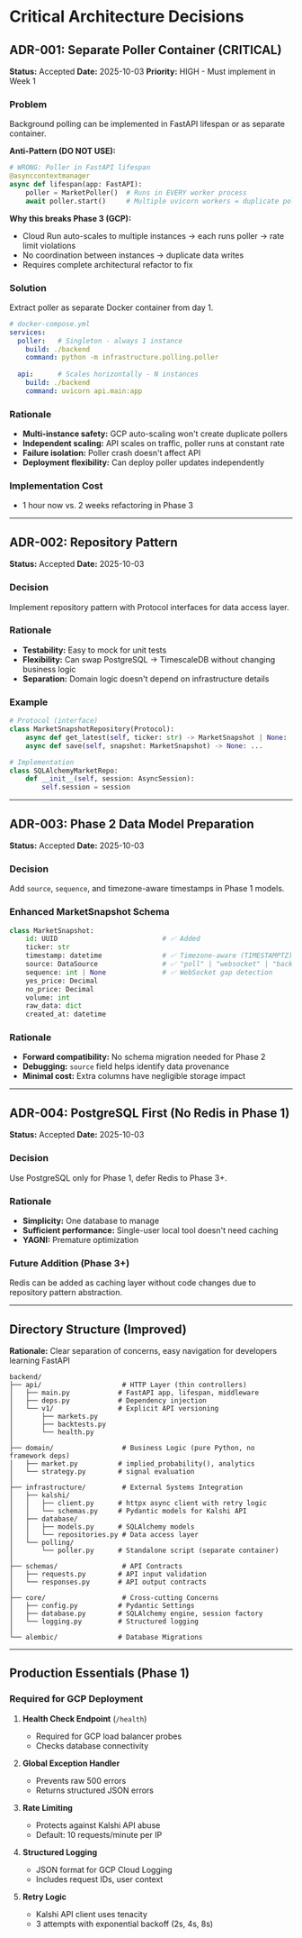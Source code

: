 # Critical Architecture Decisions

## ADR-001: Separate Poller Container (CRITICAL)

**Status:** Accepted
**Date:** 2025-10-03
**Priority:** HIGH - Must implement in Week 1

### Problem
Background polling can be implemented in FastAPI lifespan or as separate container.

**Anti-Pattern (DO NOT USE):**
```python
# WRONG: Poller in FastAPI lifespan
@asynccontextmanager
async def lifespan(app: FastAPI):
    poller = MarketPoller()  # Runs in EVERY worker process
    await poller.start()     # Multiple uvicorn workers = duplicate polling
```

**Why this breaks Phase 3 (GCP):**
- Cloud Run auto-scales to multiple instances → each runs poller → rate limit violations
- No coordination between instances → duplicate data writes
- Requires complete architectural refactor to fix

### Solution
Extract poller as separate Docker container from day 1.

```yaml
# docker-compose.yml
services:
  poller:   # Singleton - always 1 instance
    build: ./backend
    command: python -m infrastructure.polling.poller
  
  api:      # Scales horizontally - N instances
    build: ./backend
    command: uvicorn api.main:app
```

### Rationale
- **Multi-instance safety:** GCP auto-scaling won't create duplicate pollers
- **Independent scaling:** API scales on traffic, poller runs at constant rate
- **Failure isolation:** Poller crash doesn't affect API
- **Deployment flexibility:** Can deploy poller updates independently

### Implementation Cost
- 1 hour now vs. 2 weeks refactoring in Phase 3

---

## ADR-002: Repository Pattern

**Status:** Accepted
**Date:** 2025-10-03

### Decision
Implement repository pattern with Protocol interfaces for data access layer.

### Rationale
- **Testability:** Easy to mock for unit tests
- **Flexibility:** Can swap PostgreSQL → TimescaleDB without changing business logic
- **Separation:** Domain logic doesn't depend on infrastructure details

### Example
```python
# Protocol (interface)
class MarketSnapshotRepository(Protocol):
    async def get_latest(self, ticker: str) -> MarketSnapshot | None: ...
    async def save(self, snapshot: MarketSnapshot) -> None: ...

# Implementation
class SQLAlchemyMarketRepo:
    def __init__(self, session: AsyncSession):
        self.session = session
```

---

## ADR-003: Phase 2 Data Model Preparation

**Status:** Accepted
**Date:** 2025-10-03

### Decision
Add `source`, `sequence`, and timezone-aware timestamps in Phase 1 models.

### Enhanced MarketSnapshot Schema
```python
class MarketSnapshot:
    id: UUID                          # ✅ Added
    ticker: str
    timestamp: datetime               # ✅ Timezone-aware (TIMESTAMPTZ)
    source: DataSource                # ✅ "poll" | "websocket" | "backfill"
    sequence: int | None              # ✅ WebSocket gap detection
    yes_price: Decimal
    no_price: Decimal
    volume: int
    raw_data: dict
    created_at: datetime
```

### Rationale
- **Forward compatibility:** No schema migration needed for Phase 2
- **Debugging:** `source` field helps identify data provenance
- **Minimal cost:** Extra columns have negligible storage impact

---

## ADR-004: PostgreSQL First (No Redis in Phase 1)

**Status:** Accepted
**Date:** 2025-10-03

### Decision
Use PostgreSQL only for Phase 1, defer Redis to Phase 3+.

### Rationale
- **Simplicity:** One database to manage
- **Sufficient performance:** Single-user local tool doesn't need caching
- **YAGNI:** Premature optimization

### Future Addition (Phase 3+)
Redis can be added as caching layer without code changes due to repository pattern abstraction.

---

## Directory Structure (Improved)

**Rationale:** Clear separation of concerns, easy navigation for developers learning FastAPI

```
backend/
├── api/                    # HTTP Layer (thin controllers)
│   ├── main.py            # FastAPI app, lifespan, middleware
│   ├── deps.py            # Dependency injection
│   └── v1/                # Explicit API versioning
│       ├── markets.py
│       ├── backtests.py
│       └── health.py
│
├── domain/                 # Business Logic (pure Python, no framework deps)
│   ├── market.py          # implied_probability(), analytics
│   └── strategy.py        # signal evaluation
│
├── infrastructure/         # External Systems Integration
│   ├── kalshi/
│   │   ├── client.py      # httpx async client with retry logic
│   │   └── schemas.py     # Pydantic models for Kalshi API
│   ├── database/
│   │   ├── models.py      # SQLAlchemy models
│   │   └── repositories.py # Data access layer
│   └── polling/
│       └── poller.py      # Standalone script (separate container)
│
├── schemas/                # API Contracts
│   ├── requests.py        # API input validation
│   └── responses.py       # API output contracts
│
├── core/                   # Cross-cutting Concerns
│   ├── config.py          # Pydantic Settings
│   ├── database.py        # SQLAlchemy engine, session factory
│   └── logging.py         # Structured logging
│
└── alembic/               # Database Migrations
```

---

## Production Essentials (Phase 1)

### Required for GCP Deployment

1. **Health Check Endpoint** (`/health`)
   - Required for GCP load balancer probes
   - Checks database connectivity

2. **Global Exception Handler**
   - Prevents raw 500 errors
   - Returns structured JSON errors

3. **Rate Limiting**
   - Protects against Kalshi API abuse
   - Default: 10 requests/minute per IP

4. **Structured Logging**
   - JSON format for GCP Cloud Logging
   - Includes request IDs, user context

5. **Retry Logic**
   - Kalshi API client uses tenacity
   - 3 attempts with exponential backoff (2s, 4s, 8s)
